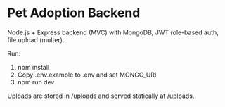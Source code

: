 # Pet Adoption Backend

Node.js + Express backend (MVC) with MongoDB, JWT role-based auth, file upload (multer).

Run:
1. npm install
2. Copy .env.example to .env and set MONGO_URI
3. npm run dev

Uploads are stored in /uploads and served statically at /uploads.
